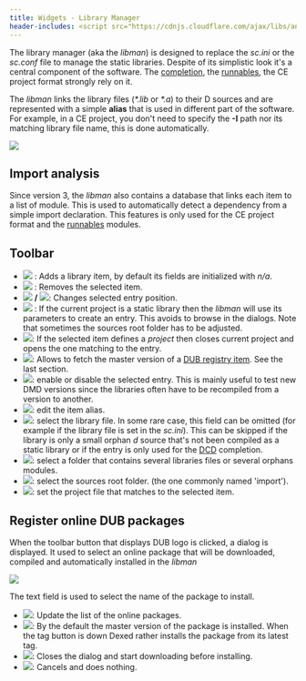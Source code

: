 ```yaml
---
title: Widgets - Library Manager
header-includes: <script src="https://cdnjs.cloudflare.com/ajax/libs/anchor-js/4.2.2/anchor.min.js"></script>
--- 
```


The library manager (aka the _libman_) is designed to replace the _sc.ini_ or the _sc.conf_ file to manage the static libraries.
Despite of its simplistic look it's a central component of the software. The [completion](features_dcd.html), the [runnables](features_runnables.html), the CE project format strongly rely on it.

The _libman_ links the library files (_*.lib_ or _*.a_) to their D sources and are represented with a simple **alias** that is used in different part of the software.
For example, in a CE project, you don't need to specify the **-I** path nor its matching library file name, this is done automatically.

![](img/library_manager.png)

## Import analysis

Since version 3, the _libman_ also contains a database that links each item to a list of module.
This is used to automatically detect a dependency from a simple import declaration.
This features is only used for the CE project format and the [runnables](features_runnables.html) modules.

## Toolbar

- ![](icons/book/book_add.png)      : Adds a library item, by default its fields are initialized with _n/a_.
- ![](icons/book/book_delete.png)   : Removes the selected item.
- ![](icons/arrow/arrow_up.png) **/** ![](icons/arrow/arrow_down.png): Changes selected entry position.
- ![](icons/book/book_link.png)     : If the current project is a static library then the _libman_ will use its parameters to create an entry. This avoids to browse in the dialogs. Note that sometimes the sources root folder has to be adjusted.
- ![](icons/book/book_open.png): If the selected item defines a _project_ then closes current project and opens the one matching to the entry.
- ![](icons/other/dub.png): Allows to fetch the master version of a [DUB registry item](http://code.dlang.org/). See the last section.
- ![](icons/book/book.png): enable or disable the selected entry. This is mainly useful to test new DMD versions since the libraries often have to be recompiled from a version to another.
- ![](icons/book/book_edit.png): edit the item alias.
- ![](icons/folder/folder_brick.png): select the library file. In some rare case, this field can be omitted (for example if the library file is set in the _sc.ini_).
This can be skipped if the library is only a small orphan _d_ source that's not been compiled as a static library or if the entry is only used for the [DCD](features_dcd.html) completion.
- ![](icons/other/bricks.png): select a folder that contains several libraries files or several orphans modules.
- ![](icons/folder/folder_add.png): select the sources root folder. (the one commonly named 'import').
- ![](icons/other/script_bricks.png): set the project file that matches to the selected item.

## Register online DUB packages

When the toolbar button that displays DUB logo is clicked, a dialog is displayed. It used to select an online package that will be downloaded, compiled and automatically installed in the _libman_

![](img/dub_register_package.png)

The text field is used to select the name of the package to install.

- ![](icons/arrow/arrow_update.png): Update the list of the online packages.
- ![](icons/other/tag_purple.png): By the default the master version of the package is installed. When the tag button is down Dexed rather installs the package from its latest tag.
- ![](icons/other/accept.png): Closes the dialog and start downloading before installing.
- ![](icons/other/cancel.png): Cancels and does nothing.

<script>anchors.add();</script>
